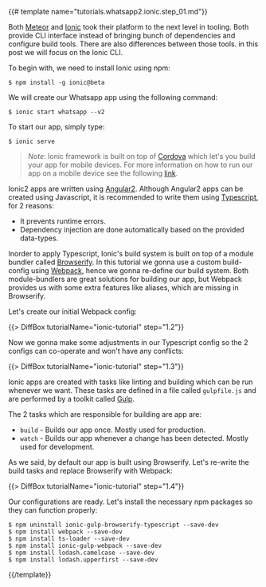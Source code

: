 {{# template name="tutorials.whatsapp2.ionic.step_01.md"}}

Both [Meteor](meteor.com) and [Ionic](ionicframework.com) took their platform to the next level in tooling.
Both provide CLI interface instead of bringing bunch of dependencies and configure build tools.
There are also differences between those tools. in this post we will focus on the Ionic CLI.

To begin with, we need to install Ionic using npm:

    $ npm install -g ionic@beta

We will create our Whatsapp app using the following command:

    $ ionic start whatsapp --v2

To start our app, simply type:

    $ ionic serve

> *Note*: Ionic framework is built on top of [Cordova](cordova.apache.org) which let's you build your app for mobile devices. For more information on how to run our app on a mobile device see the following [link](ionicframework.com/docs/v2/getting-started/installation/).

Ionic2 apps are written using [Angular2](angular.io). Although Angular2 apps can be created using Javascript, it is recommended to write them using [Typescript](typescriptlang.org), for 2 reasons:

- It prevents runtime errors.
- Dependency injection are done automatically based on the provided data-types.

Inorder to apply Typescript, Ionic's build system is built on top of a module bundler called [Browserify](browserify.org). In this tutorial we gonna use a custom build-config using [Webpack](webpack.github.io), hence we gonna re-define our build system. Both module-bundlers are great solutions for building our app, but Webpack provides us with some extra features like aliases, which are missing in Browserify.

Let's create our initial Webpack config:

{{> DiffBox tutorialName="ionic-tutorial" step="1.2"}}

Now we gonna make some adjustments in our Typescript config so the 2 configs can co-operate and won't have any conflicts:

{{> DiffBox tutorialName="ionic-tutorial" step="1.3"}}

Ionic apps are created with tasks like linting and building which can be run whenever we want. These tasks are defined in a file called `gulpfile.js` and are performed by a toolkit called [Gulp](gulpjs.com).

The 2 tasks which are responsible for building are app are:

- `build` - Builds our app once. Mostly used for production.
- `watch` - Builds our app whenever a change has been detected. Mostly used for development.

As we said, by default our app is built using Browserify. Let's re-write the build tasks and replace Browserify with Webpack:

{{> DiffBox tutorialName="ionic-tutorial" step="1.4"}}

Our configurations are ready. Let's install the necessary npm packages so they can function properly:

    $ npm uninstall ionic-gulp-browserify-typescript --save-dev
    $ npm install webpack --save-dev
    $ npm install ts-loader --save-dev
    $ npm install ionic-gulp-webpack --save-dev
    $ npm install lodash.camelcase --save-dev
    $ npm install lodash.upperfirst --save-dev

{{/template}}